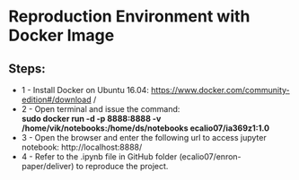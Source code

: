# Reproduction Environment with Docker Image

## Steps:
* 1 - Install Docker on Ubuntu 16.04: https://www.docker.com/community-edition#/download /
* 2 - Open terminal and issue the command:<br> **sudo docker run -d -p 8888:8888 -v /home/vik/notebooks:/home/ds/notebooks ecalio07/ia369z1:1.0** 
* 3 - Open the browser and enter the following url to access jupyter notebook: http://localhost:8888/
* 4 - Refer to the .ipynb file in GitHub folder (ecalio07/enron-paper/deliver) to reproduce the project.
